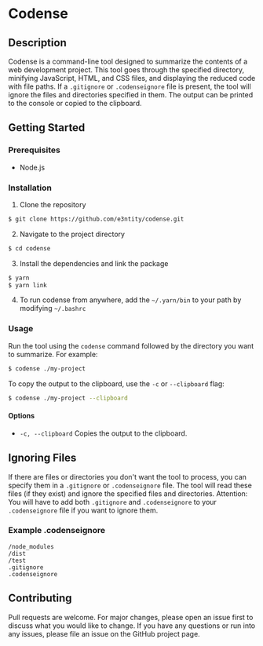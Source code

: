 # Codense

## Description
Codense is a command-line tool designed to summarize the contents of a web development project. This tool goes through the specified directory, minifying JavaScript, HTML, and CSS files, and displaying the reduced code with file paths. If a `.gitignore` or `.codenseignore` file is present, the tool will ignore the files and directories specified in them. The output can be printed to the console or copied to the clipboard.

## Getting Started

### Prerequisites
- Node.js

### Installation
1. Clone the repository
```bash
$ git clone https://github.com/e3ntity/codense.git
```
2. Navigate to the project directory
```bash
$ cd codense
```
3. Install the dependencies and link the package
```bash
$ yarn
$ yarn link
```
4. To run codense from anywhere, add the `~/.yarn/bin` to your path by modifying `~/.bashrc`

### Usage
Run the tool using the `codense` command followed by the directory you want to summarize. For example:
```bash
$ codense ./my-project
```

To copy the output to the clipboard, use the `-c` or `--clipboard` flag:
```bash
$ codense ./my-project --clipboard
```

#### Options
- `-c, --clipboard` Copies the output to the clipboard.

## Ignoring Files
If there are files or directories you don't want the tool to process, you can specify them in a `.gitignore` or `.codenseignore` file. The tool will read these files (if they exist) and ignore the specified files and directories.
Attention: You will have to add both `.gitignore` and `.codenseignore` to your `.codenseignore` file if you want to ignore them.

### Example .codenseignore
```
/node_modules
/dist
/test
.gitignore
.codenseignore
```

## Contributing
Pull requests are welcome. For major changes, please open an issue first to discuss what you would like to change.
If you have any questions or run into any issues, please file an issue on the GitHub project page.
